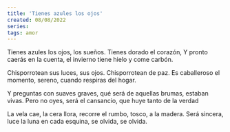 ```yaml
---
title: 'Tienes azules los ojos'
created: 08/08/2022
series:
tags: amor
---
```


Tienes azules los ojos,
los sueños.
Tienes dorado el corazón,
Y pronto caerás en la cuenta,
el invierno
tiene hielo y come carbón.

Chisporrotean sus luces,
sus ojos.
Chisporrotean de paz.
Es caballeroso el momento,
sereno,
cuando respiras del hogar.

Y preguntas con suaves graves,
qué será de aquellas brumas,
estaban vivas.
Pero no oyes, será el cansancio,
que huye tanto
de la verdad

La vela cae, la cera llora,
recorre el rumbo, tosco,
a la madera.
Será sincera, luce la luna
en cada esquina,
se olvida,
se olvida.
